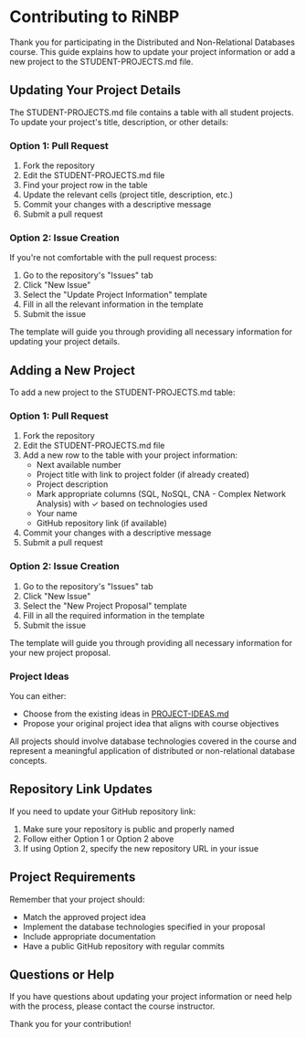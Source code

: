 # Contributing to RiNBP

Thank you for participating in the Distributed and Non-Relational Databases course. This guide explains how to update your project information or add a new project to the STUDENT-PROJECTS.md file.

## Updating Your Project Details

The STUDENT-PROJECTS.md file contains a table with all student projects. To update your project's title, description, or other details:

### Option 1: Pull Request

1. Fork the repository
2. Edit the STUDENT-PROJECTS.md file
3. Find your project row in the table
4. Update the relevant cells (project title, description, etc.)
5. Commit your changes with a descriptive message
6. Submit a pull request

### Option 2: Issue Creation

If you're not comfortable with the pull request process:

1. Go to the repository's "Issues" tab
2. Click "New Issue"
3. Select the "Update Project Information" template
4. Fill in all the relevant information in the template
5. Submit the issue

The template will guide you through providing all necessary information for updating your project details.

## Adding a New Project

To add a new project to the STUDENT-PROJECTS.md table:

### Option 1: Pull Request

1. Fork the repository
2. Edit the STUDENT-PROJECTS.md file
3. Add a new row to the table with your project information:
   - Next available number
   - Project title with link to project folder (if already created)
   - Project description
   - Mark appropriate columns (SQL, NoSQL, CNA - Complex Network Analysis) with ✓ based on technologies used
   - Your name
   - GitHub repository link (if available)
4. Commit your changes with a descriptive message
5. Submit a pull request

### Option 2: Issue Creation

1. Go to the repository's "Issues" tab
2. Click "New Issue"
3. Select the "New Project Proposal" template
4. Fill in all the required information in the template
5. Submit the issue

The template will guide you through providing all necessary information for your new project proposal.

### Project Ideas

You can either:
- Choose from the existing ideas in [PROJECT-IDEAS.md](PROJECT-IDEAS.md)
- Propose your original project idea that aligns with course objectives

All projects should involve database technologies covered in the course and represent a meaningful application of distributed or non-relational database concepts.

## Repository Link Updates

If you need to update your GitHub repository link:

1. Make sure your repository is public and properly named
2. Follow either Option 1 or Option 2 above
3. If using Option 2, specify the new repository URL in your issue

## Project Requirements

Remember that your project should:

- Match the approved project idea
- Implement the database technologies specified in your proposal
- Include appropriate documentation
- Have a public GitHub repository with regular commits

## Questions or Help

If you have questions about updating your project information or need help with the process, please contact the course instructor.

Thank you for your contribution!